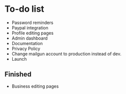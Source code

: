 # To-do list

* Password reminders
* Paypal integration
* Profile editing pages
* Admin dashboard
* Documentation
* Privacy Policy
* Change mailgun account to production instead of dev.
* Launch

## Finished

* Business editing pages
